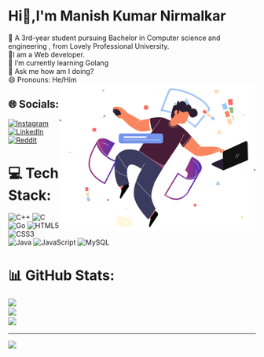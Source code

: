 # Hi👋,I'm Manish Kumar Nirmalkar
🔭 A 3rd-year student pursuing Bachelor in Computer science and engineering , from Lovely Professional University.<br>🤖I am a Web developer.<br>🌱 I’m currently learning Golang<br>💬 Ask me how am I doing?<br>😄 Pronouns: He/Him
<img align="right" width="400" src="contact-img.svg" alt="header-img" >

## 🌐 Socials:
[![Instagram](https://img.shields.io/badge/Instagram-%23E4405F.svg?logo=Instagram&logoColor=white)](https://instagram.com/https://www.instagram.com/printf_manish_/) [![LinkedIn](https://img.shields.io/badge/LinkedIn-%230077B5.svg?logo=linkedin&logoColor=white)](https://linkedin.com/in/https://www.linkedin.com/in/manish-kumar-nirmalkar-7933531b7/) [![Reddit](https://img.shields.io/badge/Reddit-%23FF4500.svg?logo=Reddit&logoColor=white)](https://reddit.com/user/https://www.reddit.com/user/mk1589) 

# 💻 Tech Stack:
![C++](https://img.shields.io/badge/c++-%2300599C.svg?style=for-the-badge&logo=c%2B%2B&logoColor=white) ![C](https://img.shields.io/badge/c-%2300599C.svg?style=for-the-badge&logo=c&logoColor=white) ![Go](https://img.shields.io/badge/go-%2300ADD8.svg?style=for-the-badge&logo=go&logoColor=white) ![HTML5](https://img.shields.io/badge/html5-%23E34F26.svg?style=for-the-badge&logo=html5&logoColor=white) ![CSS3](https://img.shields.io/badge/css3-%231572B6.svg?style=for-the-badge&logo=css3&logoColor=white) ![Java](https://img.shields.io/badge/java-%23ED8B00.svg?style=for-the-badge&logo=java&logoColor=white) ![JavaScript](https://img.shields.io/badge/javascript-%23323330.svg?style=for-the-badge&logo=javascript&logoColor=%23F7DF1E) ![MySQL](https://img.shields.io/badge/mysql-%2300f.svg?style=for-the-badge&logo=mysql&logoColor=white)
# 📊 GitHub Stats:
![](https://github-readme-stats.vercel.app/api?username=mk1589&theme=radical&hide_border=false&include_all_commits=true&count_private=true)<br/>
![](https://github-readme-streak-stats.herokuapp.com/?user=mk1589&theme=radical&hide_border=false)<br/>
![](https://github-readme-stats.vercel.app/api/top-langs/?username=mk1589&theme=radical&hide_border=false&include_all_commits=true&count_private=true&layout=compact)

---
[![](https://visitcount.itsvg.in/api?id=mk1589&icon=0&color=0)](https://visitcount.itsvg.in)

<!-- Proudly created with GPRM ( https://gprm.itsvg.in ) -->
